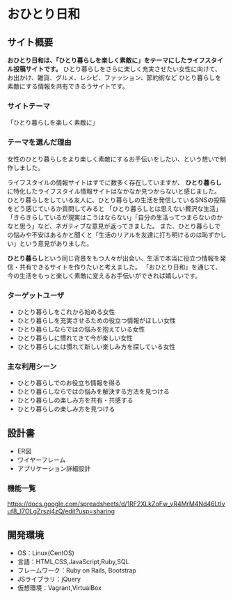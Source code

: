 # おひとり日和

## サイト概要
**おひとり日和は、「ひとり暮らしを楽しく素敵に」をテーマにしたライフスタイル投稿サイトです。**
ひとり暮らしをさらに楽しく充実させたい女性に向けて、
お出かけ、雑貨、グルメ、レシピ、ファッション、節約術など
ひとり暮らしを素敵にする情報を共有できるうサイトです。

### サイトテーマ
「ひとり暮らしを楽しく素敵に」

### テーマを選んだ理由
女性のひとり暮らしをより楽しく素敵にするお手伝いをしたい、という想いで制作しました。

ライフスタイルの情報サイトはすでに数多く存在していますが、
**ひとり暮らし**に特化したライフスタイル情報サイトはなかなか見つからないと感じました。
ひとり暮らしをしている友人に、ひとり暮らしの生活を発信しているSNSの投稿をどう感じているか質問してみると
「ひとり暮らしとは思えない贅沢な生活」「きらきらしているが現実はこうはならない」「自分の生活ってつまらないのかなと思う」など、ネガティブな意見が返ってきました。
また、ひとり暮らしでの悩みや不安はあるかと聞くと「生活のリアルを友達に打ち明けるのは恥ずかしい」という意見がありました。

**ひとり暮らし**という同じ背景をもつ人々が出会い、生活で本当に役立つ情報を発信・共有できるサイトを作りたいと考えました。
「おひとり日和」を通じて、今の生活をもっと楽しく素敵に変えるお手伝いができれば嬉しいです。

### ターゲットユーザ
* ひとり暮らしをこれから始める女性
* ひとり暮らしを充実させるための役立つ情報がほしい女性
* ひとり暮らしならではの悩みを抱えている女性
* ひとり暮らしに慣れてきて今が楽しい女性
* ひとり暮らしには慣れて新しい楽しみ方を探している女性

### 主な利用シーン
* ひとり暮らしでのお役立ち情報を得る
* ひとり暮らしならではの悩みを解決する方法を見つける
* ひとり暮らしの楽しみ方を共有・共感する
* ひとり暮らしの楽しみ方を見つける

## 設計書
* ER図
* ワイヤーフレーム
* アプリケーション詳細設計

### 機能一覧
https://docs.google.com/spreadsheets/d/1RF2XLkZoFw_vR4MrM4Nd46LtIvuf8_I7OLgZrszj4zQ/edit?usp=sharing

## 開発環境
* OS：Linux(CentOS)
* 言語：HTML,CSS,JavaScript,Ruby,SQL
* フレームワーク：Ruby on Rails, Bootstrap
* JSライブラリ：jQuery
* 仮想環境：Vagrant,VirtualBox